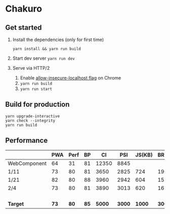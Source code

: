 # Chakuro

## Get started

1. Install the dependencies (only for first time)

   ```yarn install && yarn run build```

2. Start dev server
   ```yarn run dev```

3. Serve via HTTP/2

   1. Enable [allow-insecure-localhost flag](http://peter.sh/experiments/chromium-command-line-switches/#allow-insecure-localhost) on Chrome
   2. `yarn run build`
   3. `yarn run start`

## Build for production

```
yarn upgrade-interactive
yarn check --integrity
yarn run build
```

## Performance

|              | PWA    | Perf   | BP     | CI       | PSI      | JS(KB)   | BR(KB)  | Transferred |      |
| ------------ | ------ | ------ | ------ | -------- | -------- | -------- | ------- | ----------- | ---- |
| WebComponent | 64     | 31     | 81     | 12350    | 8845     |          |         |             |      |
| 1/11         | 73     | 80     | 81     | 3650     | 2825     | 724      | 190     | 588         |      |
| 1/21         | 82     | 80     | 88     | 3960     | 2942     | 604      | 158     | 309         |      |
| 2/4          | 73     | 80     | 81     | 3890     | 3013     | 620      | 161     | 313         |      |
|              |        |        |        |          |          |          |         |             |      |
|              |        |        |        |          |          |          |         |             |      |
|              |        |        |        |          |          |          |         |             |      |
|              |        |        |        |          |          |          |         |             |      |
| **Target**   | **73** | **80** | **85** | **5000** | **3000** | **1000** | **300** | **1000**    |      |

